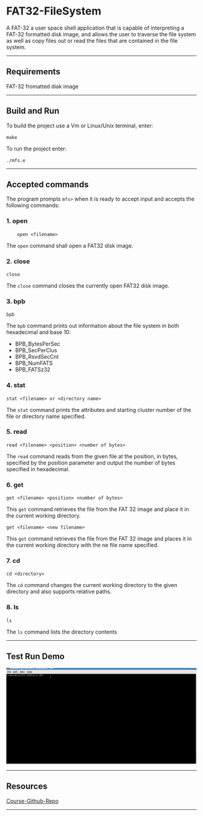 # FAT32-FileSystem
A FAT-32 a user space shell application that is capable of interpreting a FAT-32 formatted disk image, and allows the user to traverse the file system  as well as copy files out or read the files that are contained in the file system.
***
## Requirements
  FAT-32 fromatted diak image
  ***
## Build and Run
 To build the project use a Vm or Linux/Unix terminal, enter:
 
    make
 
 To run the project enter:
 
    ./mfs.e
 ***
## Accepted commands
  The program prompts `mfs>` when it is ready to accept input and accepts the following commands:
 
 ### 1. open
 
        open <filename>
    
  The `open` command shall open a FAT32 disk image.
  
 ### 2. close
  
    close   

 The `close` command closes the currently open FAT32 disk image.
    
 ### 3. bpb
  
    bpb
 
  The `bpb` command  prints out information about the file system in both hexadecimal and base 10:
   * BPB_BytesPerSec
   * BPB_SecPerClus
   * BPB_RsvdSecCnt
   * BPB_NumFATS
   * BPB_FATSz32
      
  ### 4. stat
  
    stat <filename> or <directory name>
    
   The `stat` command  prints the attributes and starting cluster number of the file or directory name specified.
   
  ### 5. read
  
    read <filename> <position> <number of bytes>
    
   The `read` command reads from the given file at the position, in bytes, specified by the position parameter and output the number of bytes specified in hexadecimal.
  
  ### 6. get
  
    get <filename> <position> <number of bytes>
    
   This `get` command  retrieves the file from the FAT 32 image and place it in the current working directory.
  
    get <filename> <new filename>
    
   This `get` command retrieves the file from the FAT 32 image and places it in the current working directory with the ne file name specified.
  
  ### 7. cd
  
    cd <directory>
    
   The `cd` command changes the current working directory to the given directory and also supports relative paths.
  
  ### 8.  ls
  
    ls
  
   The `ls` command lists the directory contents
  
 ***
## Test Run Demo
 ![Demo-run](https://github.com/Kidrah31/FAT32-FileSystem/blob/main/FileSystem_demo.gif)
 ***
 ## Resources
   [Course-Github-Repo](https://github.com/CSE3320/FAT32-Assignment)

***
